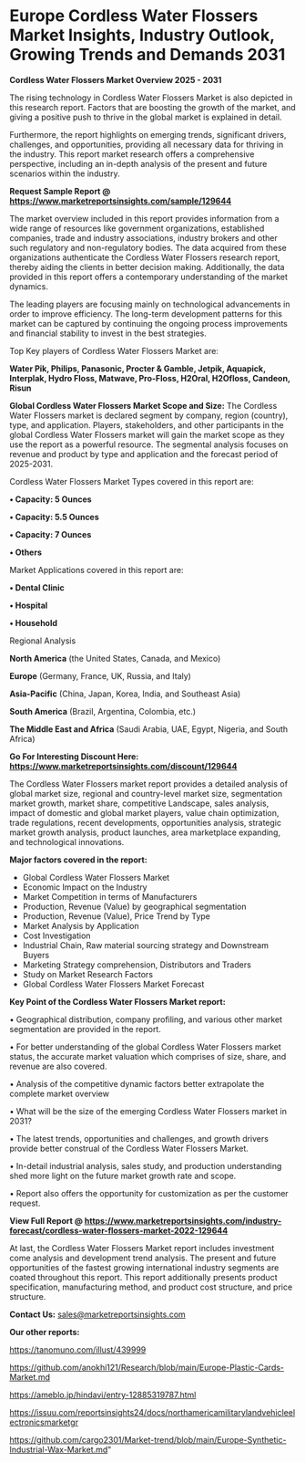 # Europe Cordless Water Flossers Market Insights, Industry Outlook, Growing Trends and Demands 2031

<Strong> Cordless Water Flossers Market Overview 2025 - 2031</strong>

The rising technology in Cordless Water Flossers Market is also depicted in this research report. Factors that are boosting the growth of the market, and giving a positive push to thrive in the global market is explained in detail.

Furthermore, the report highlights on emerging trends, significant drivers, challenges, and opportunities, providing all necessary data for thriving in the industry. This report market research offers a comprehensive perspective, including an in-depth analysis of the present and future scenarios within the industry.

<strong>Request Sample Report @ <a href=https://www.marketreportsinsights.com/sample/129644>https://www.marketreportsinsights.com/sample/129644</a></strong>

The market overview included in this report provides information from a wide range of resources like government organizations, established companies, trade and industry associations, industry brokers and other such regulatory and non-regulatory bodies. The data acquired from these organizations authenticate the Cordless Water Flossers research report, thereby aiding the clients in better decision making. Additionally, the data provided in this report offers a contemporary understanding of the market dynamics.

The leading players are focusing mainly on technological advancements in order to improve efficiency. The long-term development patterns for this market can be captured by continuing the ongoing process improvements and financial stability to invest in the best strategies.

Top Key players of Cordless Water Flossers Market are:

<strong>Water Pik, Philips, Panasonic, Procter & Gamble, Jetpik, Aquapick, Interplak, Hydro Floss, Matwave, Pro-Floss, H2Oral, H2Ofloss, Candeon, Risun</strong>

<strong><b>Global Cordless Water Flossers Market Scope and Size:</b></strong>
The Cordless Water Flossers market is declared segment by company, region (country), type, and application. Players, stakeholders, and other participants in the global Cordless Water Flossers market will gain the market scope as they use the report as a powerful resource. The segmental analysis focuses on revenue and product by type and application and the forecast period of 2025-2031.

Cordless Water Flossers Market Types covered in this report are:

<strong>• Capacity: 5 Ounces

• Capacity: 5.5 Ounces

• Capacity: 7 Ounces

• Others</strong>

Market Applications covered in this report are:

<strong>• Dental Clinic

• Hospital

• Household</strong> 

Regional Analysis

<strong>North America</strong> (the United States, Canada, and Mexico)

<strong>Europe</strong> (Germany, France, UK, Russia, and Italy)

<strong>Asia-Pacific</strong> (China, Japan, Korea, India, and Southeast Asia)

<strong>South America</strong> (Brazil, Argentina, Colombia, etc.)

<strong>The Middle East and Africa</strong> (Saudi Arabia, UAE, Egypt, Nigeria, and South Africa)

<strong>Go For Interesting Discount Here: <a href=https://www.marketreportsinsights.com/discount/129644>https://www.marketreportsinsights.com/discount/129644</a></strong>

The Cordless Water Flossers market report provides a detailed analysis of global market size, regional and country-level market size, segmentation market growth, market share, competitive Landscape, sales analysis, impact of domestic and global market players, value chain optimization, trade regulations, recent developments, opportunities analysis, strategic market growth analysis, product launches, area marketplace expanding, and technological innovations.

<strong><b>Major factors covered in the report:</b></strong>
<ul>
  <li>Global Cordless Water Flossers Market </li>
  <li>Economic Impact on the Industry</li>
  <li>Market Competition in terms of Manufacturers</li>
  <li>Production, Revenue (Value) by geographical segmentation</li>
  <li>Production, Revenue (Value), Price Trend by Type</li>
  <li>Market Analysis by Application</li>
  <li>Cost Investigation</li>
  <li>Industrial Chain, Raw material sourcing strategy and Downstream Buyers</li>
  <li>Marketing Strategy comprehension, Distributors and Traders</li>
  <li>Study on Market Research Factors</li>
  <li>Global Cordless Water Flossers Market Forecast</li>
</ul>

<strong><b>Key Point of the Cordless Water Flossers Market report:</b></strong>

• Geographical distribution, company profiling, and various other market segmentation are provided in the report.

• For better understanding of the global Cordless Water Flossers market status, the accurate market valuation which comprises of size, share, and revenue are also covered.

• Analysis of the competitive dynamic factors better extrapolate the complete market overview

• What will be the size of the emerging Cordless Water Flossers market in 2031?

• The latest trends, opportunities and challenges, and growth drivers provide better construal of the Cordless Water Flossers Market.

• In-detail industrial analysis, sales study, and production understanding shed more light on the future market growth rate and scope.

• Report also offers the opportunity for customization as per the customer request.

<strong><b>View Full Report @ <a href=https://www.marketreportsinsights.com/industry-forecast/cordless-water-flossers-market-2022-129644>https://www.marketreportsinsights.com/industry-forecast/cordless-water-flossers-market-2022-129644</a></b></strong>


At last, the Cordless Water Flossers Market report includes investment come analysis and development trend analysis. The present and future opportunities of the fastest growing international industry segments are coated throughout this report. This report additionally presents product specification, manufacturing method, and product cost structure, and price structure.

<strong>Contact Us:</strong>
sales@marketreportsinsights.com

<strong>Our other reports:</strong>

<a href=https://tanomuno.com/illust/439999>https://tanomuno.com/illust/439999</a>

<a href=https://github.com/anokhi121/Research/blob/main/Europe-Plastic-Cards-Market.md>https://github.com/anokhi121/Research/blob/main/Europe-Plastic-Cards-Market.md</a>

<a href=https://ameblo.jp/hindavi/entry-12885319787.html>https://ameblo.jp/hindavi/entry-12885319787.html</a>

<a href=https://issuu.com/reportsinsights24/docs/northamericamilitarylandvehicleelectronicsmarketgr>https://issuu.com/reportsinsights24/docs/northamericamilitarylandvehicleelectronicsmarketgr</a>

<a href=https://github.com/cargo2301/Market-trend/blob/main/Europe-Synthetic-Industrial-Wax-Market.md>https://github.com/cargo2301/Market-trend/blob/main/Europe-Synthetic-Industrial-Wax-Market.md</a>"
